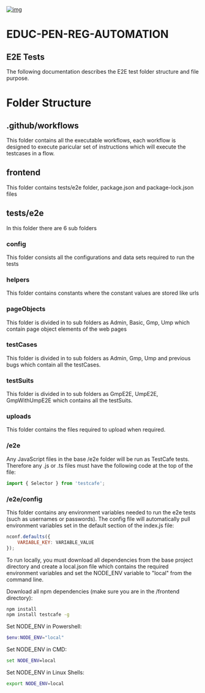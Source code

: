 [![img](https://img.shields.io/badge/Lifecycle-Maturing-007EC6)](https://github.com/bcgov/repomountie/blob/master/doc/lifecycle-badges.md)
# EDUC-PEN-REG-AUTOMATION
## E2E Tests
The following documentation describes the E2E test folder structure and file purpose.

# Folder Structure

## .github/workflows
This folder contains all the executable workflows, each workflow is designed to execute paricular set of instructions which will execute the testcases in a flow.

## frontend
This folder contains tests/e2e folder, package.json and package-lock.json files

## tests/e2e
In this folder there are 6 sub folders 
### config
This folder consists all the configurations and data sets required to run the tests

### helpers
This folder contains constants where the constant values are stored like urls

### pageObjects
This folder is divided in to sub folders as Admin, Basic, Gmp, Ump which contain page object elements of the web pages

### testCases
This folder is divided in to sub folders  as Admin, Gmp, Ump and previous bugs which contain all the testCases.

### testSuits
This folder is divided in to sub folders as GmpE2E, UmpE2E, GmpWithUmpE2E which contains all the testSuits.

### uploads
This folder contains the files required to upload when required.



### /e2e
Any JavaScript files in the base /e2e folder will be run as TestCafe tests. Therefore any .js or .ts files must have the following code at the top of the file:
``` javascript
import { Selector } from 'testcafe';
```

### /e2e/config
This folder contains any environment variables needed to run the e2e tests (such as usernames or passwords). The config file will automatically pull environment variables set in the default section of the index.js file:
``` javascript
nconf.defaults({
    VARIABLE_KEY: VARIABLE_VALUE
});
```

To run locally, you must download all dependencies from the base project directory and create a local.json file which contains the required environment variables and set the NODE_ENV variable to "local" from the command line.

Download all npm dependencies (make sure you are in the /frontend directory):
``` bash
npm install
npm install testcafe -g
```

Set NODE_ENV in Powershell:
``` powershell
$env:NODE_ENV="local"
```

Set NODE_ENV in CMD:
``` cmd
set NODE_ENV=local
```

Set NODE_ENV in Linux Shells:
``` bash
export NODE_ENV=local
```
